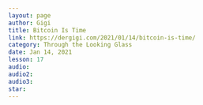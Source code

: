 ```yaml
---
layout: page
author: Gigi
title: Bitcoin Is Time
link: https://dergigi.com/2021/01/14/bitcoin-is-time/
category: Through the Looking Glass
date: Jan 14, 2021
lesson: 17
audio: 
audio2: 
audio3: 
star: 
---
```

